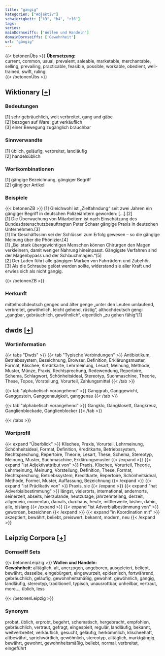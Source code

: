 ```yaml
---
title: "gängig"
kategorien: ["Adjektiv"]
schwierigkeit: ["k3", "h4", "r16"]
tags:
series:
mainDornseiffs: ['Wollen und Handeln']
domainDornseiffs: ['Gewohnheit']
url: "gängig"
---
```


{{< betonenÜbs >}}
**Übersetzung:**  
current, common, usual, prevalent, saleable, marketable, merchantable, selling, prevailing, practicable, feasible, possible, workable, obedient, well-trained, swift, ruling  
{{< /betonenÜbs >}}

## Wiktionary [[+](https://de.wiktionary.org/wiki/gängig)]

### Bedeutungen
[1] sehr gebräuchlich, weit verbreitet, gang und gäbe  
[2] bezogen auf Ware: gut verkäuflich  
[3] einer Bewegung zugänglich brauchbar  

### Sinnverwandte
[1] üblich, geläufig, verbreitet, landläufig  
[2] handelsüblich  

### Wortkombinationen
[1] gängige Bezeichnung, gängiger Begriff  
[2] gängiger Artikel  

### Beispiele
{{< betonenZB >}}
[1] Gleichwohl ist „Zielfahndung“ seit zwei Jahren ein gängiger Begriff in deutschen Polizeiämtern geworden: […].[2]  
[1] Die Überwachung von Mitarbeitern ist nach Einschätzung des Bundesdatenschutzbeauftragten Peter Schaar gängige Praxis in deutschen Unternehmen.[3]  
[1] Ihr Geschäftssinn sei der Schlüssel zum Erfolg gewesen – so die gängige Meinung über die Phönizier.[4]  
[1] „Bei stark übergewichtigen Menschen können Chirurgen den Magen verkleinern, damit weniger Nahrung hineinpasst. Gängigste Verfahren sind der Magenbypass und der Schlauchmagen.“[5]  
[2] Der Laden führt alle gängigen Marken von Fahrrädern und Zubehör.  
[3] Als die Schraube gelöst werden sollte, widerstand sie aller Kraft und erwies sich als nicht gängig.  

{{< /betonenZB >}}
### Herkunft
mittelhochdeutsch gengec und älter genge „unter den Leuten umlaufend, verbreitet, gewöhnlich, leicht gehend, rüstig“, althochdeutsch gengi „gangbar, gebräuchlich, gewöhnlich“, eigentlich „zu gehen fähig“[1]  



## dwds [[+](https://www.dwds.de/wb/gängig)]

### Wortinformation
{{< tabs "Dwds" >}}
{{< tab "Typische Verbindungen" >}}
Antibiotikum, Betriebssystem, Bezeichnung, Browser, Definition, Erklärungsmuster, Format, Klischee, Kreditkarte, Lehrmeinung, Lesart, Meinung, Methode, Muster, Münze, Praxis, Rechtsprechung, Redewendung, Repertoire, Schema, Schlagwort, Schönheitsideal, Stereotyp, Suchmaschine, Theorie, These, Topos, Vorstellung, Vorurteil, Zahlungsmittel
{{< /tab >}}

{{< tab "alphabetisch vorangehend" >}}
Ganggrab, Ganggewicht, Ganggestein, Ganggenauigkeit, ganggenau
{{< /tab >}}

{{< tab "alphabetisch vorangehend" >}}
Gangklo, Gangklosett, Gangkreuz, Ganglienblockade, Ganglienblocker
{{< /tab >}}

{{< /tabs >}}

### Wortprofil
{{< expand "Überblick" >}} Klischee, Praxis, Vorurteil, Lehrmeinung, Schönheitsideal, Format, Definition, Kreditkarte, Betriebssystem, Rechtsprechung, Repertoire, Theorie, Lesart, These, Schema, Stereotyp, Meinung, Muster, Suchmaschine, Erklärungsmuster {{< /expand >}}
{{< expand "ist Adjektivattribut von" >}} Praxis, Klischee, Vorurteil, Theorie, Lehrmeinung, Meinung, Vorstellung, Definition, These, Format, Rechtsprechung, Betriebssystem, Kreditkarte, Repertoire, Schönheitsideal, Methode, Formel, Muster, Auffassung, Bezeichnung {{< /expand >}}
{{< expand "ist Prädikativ von" >}} Praxis, sie {{< /expand >}}
{{< expand "hat Adverbialbestimmung" >}} längst, vielerorts, international, andernorts, seinerzeit, abseits, hierzulande, heutzutage, jahrzehntelang, derzeit, allgemein, momentan, damals, durchaus, heute, mittlerweile, bisher, dahin, alle, bislang {{< /expand >}}
{{< expand "ist Adverbialbestimmung von" >}} geworden, bezeichnen {{< /expand >}}
{{< expand "in Koordination mit" >}} akzeptiert, bewährt, beliebt, preiswert, bekannt, modern, neu {{< /expand >}}

## Leipzig Corpora [[+](https://corpora.uni-leipzig.de/en/res?word=gängig&corpusId=deu_newscrawl-public_2018)]

### Dornseiff Sets
{{< betonenLeipzig >}}
**Wollen und Handeln:**  
**Gewohnheit:** alltäglich, alt, anerzogen, angeboren, ausgeleiert, beliebt, bewährt, dasselbe, eingebürgert, eingewurzelt, epidemisch, fortwährend, gebräuchlich, geläufig, gewohnheitsmäßig, gewohnt, gewöhnlich, gängig, landläufig, stereotyp, traditionell, typisch, unausrottbar, unheilbar, vertraut, more..., üblich, less  

{{< /betonenLeipzig >}}

### Synonym
probat, üblich, erprobt, begehrt, schematisch, hergebracht, empfohlen, gebräuchlich, vertraut, gefragt, eingespielt, regulär, landläufig, bekannt, weitverbreitet, verkäuflich, gesucht, geläufig, herkömmlich, klischeehaft, altbewährt, sprichwörtlich, gewöhnlich, stereotyp, alltäglich, marktgängig, bewährt, gewohnt, gewohnheitsmäßig, beliebt, normal, verbreitet, eingeführt

